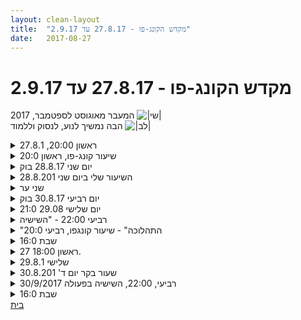 ```yaml
---
layout: clean-layout
title:  "מקדש הקונג-פו - 27.8.17 עד 2.9.17"
date:   2017-08-27
---
```

# מקדש הקונג-פו - 27.8.17 עד 2.9.17 
המעבר מאוגוסט לספטמבר, 2017 <img src="http://www.timg.co.il/tapuzForum/images/Emo77.gif" alt="|שי|"><br> הבה נמשיך לנוע, לנסוק וללמוד <img src="http://www.timg.co.il/tapuzForum/images/Emo23.gif" alt="|לב|">

<details>
                    <summary>ראשון 20:00, 27.8.1</summary>
                    באתי עם עודף מחשבתיות, רחמים עצמיים וכאלה...<br> בתאום עם יניב התחלתי את השיעור ב 19:45 +-<br> התמקדתי באפשור של מה שיש. זה עזר בקטנה.<br> קצת תרגול גופני של חימום. חזר לי כאב מוכר בעקב, ועברתי לעבוד על ריפוי שלו, בישיבה.<br> זה היה טוב, ומתישהו נכנסתי לאיזשהו נמנום. כנראה שזה מה שהייתי צריך, כי לאחר מכן המחשבות שכחו ונעשיתי יותר רגוע.<br> בהנחיית בועז ש. תרגלתי הגברת הנוכחות / אושר.<br> עם ריב עבדתי על שלושה כלים ושילובם בתרגול פיסי: דיוק, עדינות, הצלחה. 2 דקות לכל אחד. התבוננתי על האפשרות לשלב דגשים (כגון אלו) ביומיום שלי.<br> סיימתי לעצמי את השיעור בעבודה פנימית קצרה, בסביבות 21:00<br> <br> <img src="http://www.timg.co.il/tapuzForum/images/Emo51.gif" alt="|תודה|">
                  </details><details>
                    <summary>שיעור קונג-פו, ראשון 20:0</summary>
                    השיעור שלי התחיל ב18:55 והסתיים ב 22:25.<br> היו איתי בשיעור: ריבּ, עדי, יניב, בעז ומיקי <br> <br> נערכתי פנימית לקראת השיעור שלי. עשיתי עבודת דמיון נעימה לפני שיצאתי מהבית. המיקוד שלי היה ניהול שיעור טוב עבורי ועבור אחרים.<br> <br> בחלק הראשון בעיקר שיחקתי מבלי לתכנן יותר מדי ונעזרתי בדברים סביבי בכדי לשפר מיומנויות תנועתיות.<br> <br> חישת הזולת וחישת עצמי במסגרת העברת שיעור למשך כשעה.<br> <br> מעבר על מפת 6 האומנים. התבוננות, נגישות, שיחה. יצירת מסגרת עם ריבּ ויניב ל-3 ימים הקרובים.<br> <br> שיחה מועילה ומלמדת על ניהול והתנהלות ביומיום.<br> <br> שיעור נהדר!<br> <br> תודה!<br>
                  </details><details>
                    <summary>יום שני 28.8.17 בוק</summary>
                    מיקום - הבימה, דיזנגוף סנטר, שדרות חן, לונדון מיניסטור&nbsp;&nbsp;&nbsp;&nbsp;משתתפים: אינגריד יואב, &nbsp;&nbsp;&nbsp;&nbsp;זמן מקדים: 8 דקות, איכות בינונית<br> תרגול של העמקת הקשב מבפנים ומבחוץ. מפגש עם אינגריד על הגשר בסנטר. תרגול של חיזוק חלקים בגוף תוך כדי הליכה. תרגול של תרגילים שונים תוך כדי הליכה ושיחה חופשית.<br> קשב פנימי, קשב חיצוני, שיחה, רובד רגשי.<br> התבוננות מסביב - לראות מה זה מחולל בי. אצלי זה עורר מודעות לעצבות מסוימת שיש בי. התבוננות ברגש, העמקה לרובד הרגשי. הנאה מהשהות ברובד הזה תוך פתיחות לכל הרגשות. <br> התבוננות ב״מי זה יואב בתוך השיעור?״, האם אני מאפשר לכל כולי להיות נוכח או שחלקים מסוימים הופכים להיות דומיננטיים יותר ? (קשב, רצינות, אחריות, היום מרגיש לי קצת כבד) ואחרים פחות? התבוננות בחלקים הפחות פעילים. (בשלב זה זיהיתי בעיקר הומור, קלילות) התבוננות באיכויות הפוטנציאליות שהם יכולים להביא לשיעור. <br> אינגריד מסיימת את השיעור, אני מחליט להמשיך. מגדיר לעצמי מחדש מהות של שיעור (היום, ספציפי) מתרגל פעילויות יומיות עם ״איכויות שיעוריות״ (זיהיתי: קשב מתמשך, מודעות מתמשכת לתרגול הנוכחי, פתיחות להזדמנויות או התקדמות שהתרגול הספציפי מאפשר לי, לעתים התבוננות לרמה הבאה) מתרגל שיחת טלפון, נהיגה, כתיבה. מרגיש לגמרי בשיעור. מזהה שיש לי אפשרות להרחיב את מסגרת השיעור שלי לחלקים רבים מהיום. מעניין, תודה. <br> סיום שיעור 09:12 מיקום רמת גן
                  </details><details>
                    <summary>השיעור שלי ביום שני 28.8.201</summary>
                    יום קודם קיבלנו הנחיות מיוחדות מבן שחייבו להגיע מוקדם מהרגיל והתכוננתי לכך.<br> מאוחר יותר במשך היום בן ביטל את ההנחיות כיוון שרמי ביטל את השתתפותו.<br> קראתי את ההנחיות החדשות רק לאחר שהגעתי לקדות המפגש - בשעה 6:23. נהניתי מהשלווה ומהזמן המקדים שהרווחתי. יחד עם זאת הייתה לי תחושה שאולי פספסתי משהו ולכן הוצאתי את הטלפון הנייד כדי לבדוק מיילים. <br> בשעה 6:40 בערך התחלתי לצאת לדרך לבדי, בשלווה, מתוך כוונה להגיע לנקודת המפגש שבן קבע לנו בגשר ליד מקדונלדס בתוך דיזנגוף סנטר בשעה 7:07. הלכתי יחסית באיטיות, תוך שאני ממש מתענגת על כל צעד וצעד. כיף. פשוט להרגיש את תנועות הצעדים, את מגע כפות הרגליים. בחרתי במסלול מסויים שהוביל אותי ישירות אל דיזנגוף סנטר.<br> שקט, נוכחות, שלווה, צלילות, הנאה.<br> הגעתי למעלה בשעה 6:55 בערך.<br> ניצלתי את המזרון בפינת המשחקים כדי לבצע כמה גלגולים להנעתי, כמה תרגילי גמישות ומתיחה.<br> בשעה 7:07 יואב הגיח מהצד השני של המרחב, מבלי שידעתי אם הגיע לשם בשקט מבלי שהבחנתי בו או האם כבר היה שם לפני שהגעתי.<br> יואב התחיל להנחות אותנו ללכת בהנאה - הייתה תחושה מדהימה של שיקוף החוויה שלי מבלי שתיאמנו זאת מראש. היה עוד יותר כיף.<br> צעדנו לאט עד שד&#39; ח&quot;ן.<br> בשעה 7:22 אינגריד המשיכה בהנחיה.<br> בישיבה על ספסל בשדרה התרכזנו בלשדר סביבנו אנרגיה של שלווה והנאה. <br> לאחר כמה דקות התחלנו ללכת, תוך שיתוף בשיחה חופשית.<br> ברח&#39; אבן גבירול במעבר החציה, ברמזור האדום, נעמדנו על המדרכה והתבוננו באור המיוחד בשמיים וביטאנו תחושות - יואב ראה משהו אופטימי, סימון של סוף קיץ; אינגריד ראתה אור מוזר וקודר, עננים, אווירה סוריאליסטית.<br> לאחר מכן המשכנו בהליכה לכיוון לונדון מיניסטור והתיישבנו בשני ספסלים זה מול זה.<br> הונחינו להתבונן בעיני הפרטנר ולשאוף ליצור בתוכנו תחושה של אושר ואופטימיות, תוך אפשרות להיעזר במטב של הפרטנר כדי לממש זאת ותוך תשומת לכך שבמידה ומבט הפרטנר איננו מעודד, אז יש להמשיך בלהתבונן בו אך מבלי להיות מושפעים ושזה יגרע מאיכות האווירה הפנימית שמנסים ליצור.<br> סיימנו את השיעור המשותף שלנו בשעה 7:37.<br> צעדנו יחד בהנאה רבה עד לצומת לאונרדו דה וינצ&#39;י. <br> יצאתי מהשיעור הבלתי שגרתי הזה בתחושה שעשיתי עוד צעד משמעותי אל עבר יכולת לבחור בתחושת אושר ללא תלות בסביבה שלי. <br> <br>
                  </details><details>
                    <summary>שני ער</summary>
                    19:35 - 22:00 בערך<br> מיכל ואני<br> ריב ועיליי<br> <br> ישיבה כיפית בתוך העכשיו<br> העמקה אל תוך האנרגיה של הגוף - עידון הגישה <br> נינוח ולא סובל בתוך כאב רגשי (דימוי - דניאל בגוב האריות)<br> אימון בלהתענג, גם מהטעמים החריפים יותר של החיים<br> שיחה חופשית נעימה ומעמיקה עם מיכל.<br> <br> תודה!!<br> <br>
                  </details><details>
                    <summary>יום רביעי 30.8.17 בוק</summary>
                    משתתפים: אינגריד, יואב &nbsp;&nbsp;&nbsp;&nbsp;זמן מקדים בנקודה - 10 דק׳ איכות בינונית, (התחלתי להאריך את הזמן המקדים למשהו כמו 20 דקות של התנועה לכיוון נקודת המפגש)<br> הליכה תוך תרגול של חישת הגוף, תוספת של קשב לחוץ, בהמשך להוסיף לתרגול נינוחות והנאה. <br> לדמיין או לנסות להרגיש את הרמה הבאה בביצוע של התרגול. <br> בערך באמצע הדרך לדיזנגוף, חוויתי פתאום שהכל מתחבר לדבר אחד. המימד של הנאה ונינוחות הפך לטבעי והחוץ הפך ליפה יותר. זה היה משמעותי. ההנאה קיבלה מימד נוסף. מעבר לזה שזה כיף (אבל לעתים ״אין מה לעשות״, מוותרים עליה…) היא הפכה למשהו שמאפשר שער למימד הבא, כמעט שער הכרחי. <br> תרגול: התבוננות איך הסביבה מאפשרת או מעניקה לנו תמיכה בכל עבודה שלנו<br> שלוש טכניקות קונג פו שיכולים לעמוד לרשותי גם ביום יום:<br> -מודעות לסביבה <br> -הרמה הבאה<br> -תחושת מוגנות<br> התבוננות בפירוק והפשטה של הטכניקות, התבוננות מכמה זויות - העברה למי שאינו מתרגל קונג פו או מתחיל, בהירות וצלילות, התבוננות רגשית, עוד (שם קוד המטאטא/המגרפה)<br> תרגולים להמשך השיעור (והיום)<br> -בטחון בעצמי - הסתמכות על עצמי<br> -הנאה :)<br> -קשב - במהלך השיעור הצלחתי לחוות קשב לעומק, למרחק,<br> סיום שיעור רשמי 09:30 צלילות גבוהה. התרגולים ליוו אותי לסירוגין גם בהמשך היום וגם בבוקר למחרת,
                  </details><details>
                    <summary>יום שלישי 29.08 21:0</summary>
                    בפועל התחלתי ב9:10<br> פתיחה לזוז עם הגוף.<br> עבודה עם פעולת&nbsp;&nbsp;האגרוף<br> <br> עבודה פנימית לשחזר קרב ממשי שהייתי בו לא במסגרת אימון אלא במסגרת סכסוך, להזכר בדמיון&nbsp;&nbsp;בסכסוך בו ולדמיון שיפור של היכולת שלי בסכסוך,&nbsp;&nbsp;לאחר מכן לשפר את הזמן שלפני הסכסוך כך שלא יהיה צורך בקרב.<br> עבודה פנימית בה שיפרתי את העבר קפצתי למציאות שלא ניזוקתי מהעבר.<br> לבחור עם שלוש איכויות של לעבוד עם בן זוג (אצלי זה היה עדינות הכלה והקשבה/ראיה)<br> לאחר תקופה עם כל מיומנות לחזור לתרגל את עבודת האגרוף. <br> להמשיך עבודה פנימית,של לזכור משהו שהצלחתי בו. <br> עבודה על שיפור הבעיטה.<br> להמשיך את ההצלחה הזאת ליום יום.<br> להרגיש את העושר וההצלחה שיש ברגע הזה העומק שיש ברגע הזה.<br> להמשיך את השיעור הלא רשמי.<br> כמו כן עושר של מימדים ותחושות&nbsp;&nbsp;שאני לא בטוח שאני&nbsp;&nbsp;מצליח להעביר דרך המילים כרגע.<br> היה שיעור מאוד מרגש ומרשים.<br> <br>
                  </details><details>
                    <summary>רביעי 22:00 - "השישיה</summary>
                    שיעור נפלא<br> שמואל ואני <br> <br> עקבות:<br> <br> תרגול הכן והלא שלי אפשרי בסביבות עבודה רבות מאוד. לדוגמא בתרגיל שבו מנסים לגעת באגרוף בידו של פרטנר או לנסות לחמוק מאגרוף הנשלח לידינו. לדוגמא - בקרב סימונים. <br> <br> אמנות הריצה - לנסות מצד אחד להיות בריצה מהירה יחסית, ומצד שני לחפש הרגשה שניתן להחזיק את זה לזמן רב, ללא הגבלה. ניתן לעשיה בהחלט, היו כמה עשרות שניות בתוך המרחב הזה שהמצב הזה בהחלט היה. הרפיה בתוך תעופה מהירה. <br> <br> התבוננות מיטיבה - להתבונן על הריצה ולמצוא את הרגעים שבהם זה הרגיש כמו שרציתי שזה ירגיש. <br> <br> קרב - עבודה נינוחה, כיפית, מהנה מאוד ודי ממושכת בסביבה של קרב סימונים עדין יחסית. דגש מיוחד ניתן להנאה בתוך הסביבה הזו וזה איפשר התקדמות ומחקר ברמה גבוהה. 3 סיבובים.<br> <br> בתוך הסביבה הזו - <br> נשימה - אינני מגיע לאפיסת כוחות בקלות אולם בכל זאת הנשימה נהיית כבדה יחסית<br> קדימה - אחורה - קדימה - כניסה אליו בעת החזרה שלו מניסיון הגעה אלי<br> הכן והלא <br> הרפיה בתוך זה<br> הבעה עצמית בתוך זה<br> 4 השערים בתוך זה<br> <br> ויש ששת האמנים - ניתן לעשות ויש זריז. אפילו אם זה ממש זריז זה יכול להיות איכותי ממש<br> הלחימה - קיבל כבר שלו<br> הבריאות והריפוי - לחוש את הגוף, לחוש את הנקודות שבהן נכנסו אלינו או שבהן יש איזה סימון שהיה קצת יותר חזק. כל נקודה &quot;חמה&quot; היא מוקד של ריפוי והתחזקות. <br> התנועה - תנועה חופשית. מתפלש בתנועה. באור. <br> הלמידה וההשתנות - להניח ללמידה שלי להעמיק עכשיו, גם רטרואקטיבית על הדברים שכבר היו בשיעור קודם<br> ההגשמה - ראיית עצמי והפרטנר ברמה עתידית גבוהה + לספר על רגעים אקראיים ואולי משמעותיים מעוד חמש שנים. <br> האושר - להעמיק בהנאה ובעונג שלי מהכל בעכשיו. <br> <br> <br> תודה רבה!!!<img src="http://www.timg.co.il/tapuzForum/images/Emo23.gif" alt="|לב|"><img src="http://www.timg.co.il/tapuzForum/images/Emo655.gif" alt="<img src="http://www.timg.co.il/tapuzForum/images/Emo63.gif" alt="|ספר|">">
                  </details><details>
                    <summary>"התהלוכה" - שיעור קונגפו, רביעי 20:0</summary>
                    שיעור נהדר שהיה, בחלקו הגדול, בסימן 6 העבודות. השיעור היה בשיתוף פעולה עם ריבּ ובהנחיית בן בחלק ממנו. במהלך שיחה על 6 העבודות, בחרנו במשהו שהכי היינו רוצים שיהיה לנו. <br> <br> בעבודת התנועה בחרתי בעמידת ידיים ( בחרתי בזה כי זה מכיל הרבה דברים חשובים), בעבודת האושר בחרתי בתחושת סיפוק תוך שקיבלתי השראה מתרגול נהדר שעשיתי לפני כמה שנים, בעבודת ההגנה העצמית בחרתי ברמת חבטות (עם דגש על &quot;לא בכרית אימון&quot;) עם יכולת ליצור אפקט רצוי, בעבודת הלמידה בחרתי ביכולת ללמוד מכל דבר, בעבודת הבריאות בחרתי ביכולת ריפוי עצמית פנימית, ובעבודת ההגשמה... וואו את זה אני לא זוכר כרגע. מעניין...<br> <br> הקדשנו זמן לתרגול והתנסות בחלק מהדברים שעלו.<br> <br> תודה!
                  </details><details>
                    <summary>שבת 16:0</summary>
                    <br> הגעתי באזור 16:41, כמו הרבה פעמים רציתי להגיד מוקדם יותר, אבל לא השקעתי הרבה אנרגיה בלהצליח להגיע ב15:20. הגעתי אחרי שבוע עם כמה ימים אינטנסיביים ומתישים, אם כי בשבת דווקא קמתי מרגיש יותר מחוזק.<br> <br> מרגיש כבדות, אולי מעכל עדין.<br> מרגיש קושי להכנס לשיעור, לבצע הנחיות. עבודה עם הסכמה של &quot;מתהווה&quot; או &quot;משביח&quot; לגבי מגוון יכולות.<br> <br> הכנה ליכולת להדגים תנועה מאמנות הלחימה.<br> <br> להיות סגור מול סימונים של חבטות, לזהות איפה אדם מולך פתוח ולסמן חבטות שם.<br> מרגיש שהאנרגיה שלי לא כל כך זורמת בגוף,<br> קצת מציקות לי הברכיים,<br> מחשבה - אני לא מספיק מחומם בשביל זה. <br> מחשבה אחרת: זה לא רק פיזי, משהו מבחינת ההתכוונות לעבודה גופנית לא נמצא באזור הטוב.<br> <br> תלמיד אחר לא מרגיש טוב, הרבה מהאנרגיה שלי הולך לכך, תוהה האם להציע עזרה או התייחסות כלשהי. חש התלבטות. מרגיש שהדבר הנכון הוא לתת מרחב.<br> <br> עבודה על הגנה עצמית במובן הכי רחב.<br> <br> עבודה בתוך קשר עין.<br> <br> לאחר השיעור - שיחה מועילה על איך היה השיעור -<br> מבין הנושאים:<br> עייפות/כבדות/עבודה גופנית <br> אמון, אומץ, סטטוס,&nbsp;&nbsp;לפעול מתוך עצמי בתוך מסגרת.<br> <br> <br> <br> <br>
                  </details><details>
                    <summary>ראשון 18:00 27.</summary>
                    תחילת שיעור 17:45<br> <br> בדיקת שמחה.<br> מה מסב לי שמחה מה לא, איך משדרג רגעים שאיני שמח בהם.<br> בודק איך אני יכול לשפר את שיעורי הקונגפו שלי..<br> מתחיל את השיעור עם הרגשה קצת מרוקנת. מאמין שהתנועה תעביר תחושה זו.<br> לוקח לזה זמן<br> <br> אתגר ישן חדש, לשבת בפיסוק עם אגן מוחזק, ולהוריד את הטורסו לכיוון הרצפה.<br> תנוחה שעוד מילדות הייתה לי קשה, מרגיש שהיא קשה אך ניתנת לפיצוח ועבודה.<br> <br> תרגול הליכות לוחם 1 ו - 2<br> בעיטות <br> עבודה עם ריב.<br> <br> סיום שיעור 19:45
                  </details><details>
                    <summary>שלישי 29.8.1</summary>
                    עבודה עם אורי.<br> מקצבים<br> קבלת הערה מסוג ״תנועות חדשות יש ללמוד לאט״ פעם שניה ברציפות.<br>  הפעם הראשונה היתה יום לפני בשיעור טנגו.<br> רוצה לאפשר לעצמי להתענג על תהליך הלמידה האיטי של תנועות חדשות. <br> <br> עבודה עם ליאור. לחפש תנועה שתעשה לו טוב ותשדרג את אימוני הקונג פו.<br> תהליך מענין מאוד.<br> <br> קרב איגרוף עם אורי. <br> להכיר את טווחי היריב, להכיר טווחים שלי<br> קרב קצר עם ליאור, עבודה על נגיעה<br> היה מענין להיות ״בין״ בן לליאור שבן רוצה שליאור יגיע לנגיעה וליאור איננו מבין את ההבדל הדק. <br> אני ממש הרגשתי שאני מבין את שני הצדדים.<br> <br> קרב להבות עם ליאור נסיון לגעת בשיער. <br> <br> עבודה פנימית.<br> מחשבה על 3 עקרונות החשובים לעבודה עם פרטנר.<br> 1. לשמור על הפרטנר.. (בהמשך התווסף לזה שגם לשמור על עצמי)<br> 2. לא משנה איזה תפקיד, תמיד ללמוד.<br> 3. לזהות דברים חיובים שקורים ( משהו שמאוד ארצה להשתפר ) (בן לאורך האימון קרא ״עבודה יפה״ )<br> <br> עבודה נוספת עם ליאור תוך מחשבה ו״נשיאת״ העקרונות הללו.<br> עבודה פנימית הצלחות אישיות הבאת היכולות למקומות נוספים
                  </details><details>
                    <summary>שעור בקר יום ד' 30.8.201</summary>
                    הגעתי מוקדם, 6:30 בערך, איזה כיף. ממש נהניתי.<br> רק יואב הגיע, כ-10 ד&#39; מאוחר יותר.<br> ב-6:50 יואב התחיל להנחות אותנו.<br> צעדנו יחד בנינוחות, בשלווה ובהנאה. היה פשוט מושלם. שמתי לב שלאחר שמשך כמה ימים חשתי חריקה קלה בברך ימין, באותו בקר הכל נעלם וכל תנועות ההליכה שלי הרגישו הרמוניות.<br> הונחינו לשים לב לתחושות הפנימיות. קצת נסחפתי עם כל מיני מחשבות אבל הייתי רוב הזמן בקשר הדוק עם תחושות הגוף, חלקן נעימות מאוד.<br> <br> צעדנו בדיוק רב במסלול שבו הלכתי לבדי יומיים קודם לכן - עלינו ברח&#39; הנביאים, היה לי ברור שפנינו מועדות לכיוון דיזנגוף סנטר למרות שזה לא נאמר.<br> עברנו דרך רח&#39; שמריהו לוין ופנינו לרח&#39; ספיר והתיישבנו לרגע על הספסל הארוך - שגם אני התיישבתי בו יומיים קודם, כאילו הוא מזמין.<br> נהניתי מהנוכחות, הפשטות, שלוות הבקר. שמתי לב לתחושה מוזרה סביב העיניים, כמו מעין חישוקים סביב ערובת העין. עד סוף השיעור הם התמוססו.<br> בדרך פגשנו אנשים בדרכם לעבודה, רובן נראים עדיין ישנים ולא שמחים.<br> עברנו ליד 3 פועלים ערבים שהתבוננו בנו במבט סקרני, חייכו ואמרו לנו בקר טוב. היה כיף לפגוש באנשים ערניים, סקרניים.<br> נהניתי ללכת בעקבות יואב ולבצע את ההנחיות, שלא היו רבות.<br> גם הונחינו לשים לב לסביבה.<br> עוד הנחיה: להפוך את הסביבה לגורם שתומך בעבודה שלנו.<br> בדרך, כשעצרנו לרגע בשד&#39; ח&quot;ן, תוך כדי שיואב דיבר אלי חשתי בריח חריף, כנראה ריח ביוב, שפעם היה גורם לי לרצות להתרחק או להפסיק להתחבר לחוש הריח. התמקדתי במודע במטרה להמשיך לחוות את הריח החריף מבלי לחוות גועל, תוך כדי שאני ממשיכה להקשיב ליואב.<br> <br> תוך כדי הליכה אני שמה לב שעולים לי כל מיני רעיונות מופלאים לסיפורים שהייתי רוצה לכתוב, הם לכאורה נולדים מתוך התחברות למקום מסויים מאוד - למשל אי תנועה באמצע הכביש - ורגע לאחר מכן, ברגע שאני מתרחקת משם, גם הרעיונות מתאדים ונמחקים. אחד הרעיונות שחולף בי הוא לתאר סוגים של בני אדם שאני נתקלת בהם בת&quot;א. רעיון אחר הוא לדמיין מה הוא סיפורו של כל מיני אנשים שאני פוגשת בדרך.<br> הנחיה נוספת: לדמיין את השלב הבא של היכולת לתרגל תשומת פנימה והחוצה.<br> <br> נכנסנו לדיזנגוף סנטר והתיישבנו ליד שולחן. <br> בן חבר אלינו. הונחינו לחשוב על 3 דברים שאני מאחלת לעצמי לשנה העברית החדשה. הנה הם:<br> <br> 1) העמקת ושדרוג הצלילות והאושר שלי<br> <br> 2) הרחבה ושדרוג משמעותי של יכולת הלמידה שלי - שאדע ללמוד בקלות וביעילות את כל מה שאבחר ללמוד.<br> <br> 3) להגשים ולהוציא לפועל את החלומות והתכניות שלי.<br> <br> בן שאל על טכניקות שהיינו ממליצים לשיפור מיידי בתרגול.<br> הצעתי: תשומת לב לנשימה. א&quot;כ הוספתי: לוודא גם שהנשימה מותאמת לסיטואציה.<br> בן פתח בנאום מלמד וממושך על ההבדל בין א) לשים לב לנשימה - פעילות פסיבית של התבוננות במשהו שקורה מעצמו לבין ב) התערבות אקטיבית במשהו שקורה מעצמו, שתמיד מותאם לצרכים הרגעיים ושאני בוחרת להתערב בו מתוך אמונה שאני יודעת יותר טוב מה נכון לגוף.<br> היה לי מעניין מאוד ומלמד.<br> את הטכניקה השנייה למדתי בהכשרתי בשיטת גרינברג. שנים ליוותה אותי האמונה שאני לא נושמת נכון. למעשה האמונה הזאת נוצרה עוד הרבה קודם, כשבגיל 12 למדתי יוגה והמורה לימד כביכול &quot;נשימה נכונה&quot; - מבלי שהבנתי לגמרי מה היא בעצם נשימה נכונה ומי קובע את זה.<br> בשיטת גרינברג &quot;הראו&quot; לי שהנשימה שלי מצומצמת מדי ומדוכאת - מה שהיה נכון באותה התקופה.<br> מאז השתחררתי במידה רבה מהאמונה הזאת, באופן אינטואיטיבי, אבל העניין קיבל בהירות מאלה רק עכשיו, אחרי הסבריו של בן.<br> <br> בן סיים את השיעור שלי בשעה 8:00 כיוון שביקשתי לסיים מוקדם. הוא המשיך את שיעורו של יואב.<br> יצאתי משם כשאני מרגישה שלמה עם זה ונהניתי מאוד מהשיעור.
                  </details><details>
                    <summary>30/9/2017 רביעי, 22:00, השישיה בפעולה</summary>
                    לפני השיעור, ישבתי והשתפרתי ביכולתי לחוש את כל הגוף משתתף בנשימה.<br> <br> ה&quot;שישיה&quot;, עם אסא:<br> <br> - ריצה קלה, נעימה, חש את האפשרות להמשיך לרוץ הלאה והלאה...<br> <br> על הגג בחזית העירייה:<br> <br> - חבטות בכרית. הרגיש מאד נח, יעיל.<br> <br> - קרבות נוחים מאד, מדוייקים בעוצמה.<br> <br>  בהפסקה בין קרב לקרב- חתירה לשידרוג, שיפור.<br>  (היו שלוש הפסקות, נדמה לי)<br> - 100%&nbsp;&nbsp;מוגנות <br> - לכבד את התנועה של הפרטנר, להגיב אליה.<br> - תנועה מהבטן.<br> - תנועה מ&quot;אפס תאוצה&quot;.<br> - &quot;סגנון הנחש&quot;.<br> <br> - לתרגל את היכולת שלנו לחוש סיפוק, שביעות רצון.<br> <br> - תנועה חפשית לשיפור הבריאות.
                  </details><details>
                    <summary>שבת 16:0</summary>
                    15:30 - 17:15<br> <br> אלון, סיגל, אסא<br> <br> לעשות פורמה במטרה לאסוף את האנרגיה שלי<br> להיות קשוב ופתוח להנחיות באופן רציף, גם כשהן לא באות. תרגול חזק ביותר!<br> סגור בבונקר : 2 ידיים ורגל מגינים. תרגול של אחד תוקף ואחד רק מגן. ללא חמיקה וללא התקפת נגד. <br> תרגול לפי 10 תמונות של יכולות לפיתוח בפרק הראשון<br> עבודה בתוך מצב סחוט ועייף עם קשיי תנועה מוזרים (עבודה נכונה עם/בתוך קושי/מגבלה)<br> <br> תודה!!<br> <br>
                  </details><a href="javascript:history.back()">בית</a>